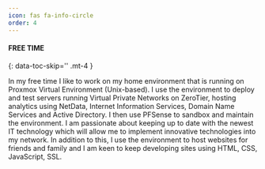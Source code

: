 ```yaml
---
icon: fas fa-info-circle
order: 4
---
```


####  FREE TIME
{: data-toc-skip='' .mt-4 }

In my free time I like to work on my home environment that is running on Proxmox Virtual Environment (Unix-based). I use the environment to deploy and test servers running Virtual Private Networks on ZeroTier, hosting analytics using NetData, Internet Information Services, Domain Name Services and Active Directory. I then use PFSense to sandbox and maintain the environment. I am passionate about keeping up to date with the newest IT technology which will allow me to implement innovative technologies into my network. In addition to this, I use the environment to host websites for friends and family and I am keen to keep developing sites using HTML, CSS, JavaScript, SSL. 